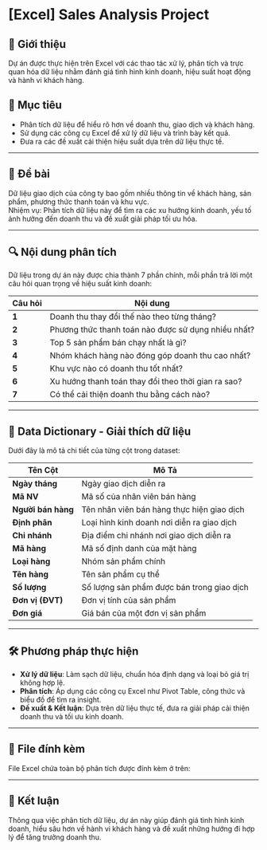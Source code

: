 # [Excel] Sales Analysis Project  

## 📌 Giới thiệu  
Dự án được thực hiện trên Excel với các thao tác xử lý, phân tích và trực quan hóa dữ liệu nhằm đánh giá tình hình kinh doanh, hiệu suất hoạt động và hành vi khách hàng.

## 🎯 Mục tiêu  
- Phân tích dữ liệu để hiểu rõ hơn về doanh thu, giao dịch và khách hàng.  
- Sử dụng các công cụ Excel để xử lý dữ liệu và trình bày kết quả.  
- Đưa ra các đề xuất cải thiện hiệu suất dựa trên dữ liệu thực tế.  

---

## 📝 Đề bài  
Dữ liệu giao dịch của công ty bao gồm nhiều thông tin về khách hàng, sản phẩm, phương thức thanh toán và khu vực.  
Nhiệm vụ: Phân tích dữ liệu này để tìm ra các xu hướng kinh doanh, yếu tố ảnh hưởng đến doanh thu và đề xuất giải pháp tối ưu hóa.  

---

## 🔍 Nội dung phân tích  
Dữ liệu trong dự án này được chia thành 7 phần chính, mỗi phần trả lời một câu hỏi quan trọng về hiệu suất kinh doanh:  

| **Câu hỏi** |  **Nội dung** |
|------------|----------------|
| **1** | Doanh thu thay đổi thế nào theo từng tháng? |
| **2** | Phương thức thanh toán nào được sử dụng nhiều nhất? |
| **3** | Top 5 sản phẩm bán chạy nhất là gì? |
| **4** | Nhóm khách hàng nào đóng góp doanh thu cao nhất? |
| **5** | Khu vực nào có doanh thu tốt nhất? |
| **6** | Xu hướng thanh toán thay đổi theo thời gian ra sao? |
| **7** | Có thể cải thiện doanh thu bằng cách nào? |

---

## 📂 Data Dictionary - Giải thích dữ liệu  
Dưới đây là mô tả chi tiết của từng cột trong dataset:  

| **Tên Cột**           | **Mô Tả** |
|-----------------------|----------|
| **Ngày tháng**        | Ngày giao dịch diễn ra |
| **Mã NV**            | Mã số của nhân viên bán hàng |
| **Người bán hàng**    | Tên nhân viên bán hàng thực hiện giao dịch |
| **Định phân**         | Loại hình kinh doanh nơi diễn ra giao dịch |
| **Chi nhánh**         | Địa điểm chi nhánh nơi giao dịch diễn ra |
| **Mã hàng**          | Mã số định danh của mặt hàng |
| **Loại hàng**        | Nhóm sản phẩm chính  |
| **Tên hàng**         | Tên sản phẩm cụ thể |
| **Số lượng**         | Số lượng sản phẩm được bán trong giao dịch |
| **Đơn vị (ĐVT)**     | Đơn vị tính của sản phẩm |
| **Đơn giá**         | Giá bán của một đơn vị sản phẩm |

---

## 🛠️ Phương pháp thực hiện  
- **Xử lý dữ liệu**: Làm sạch dữ liệu, chuẩn hóa định dạng và loại bỏ giá trị không hợp lệ.  
- **Phân tích**: Áp dụng các công cụ Excel như Pivot Table, công thức và biểu đồ để tìm ra insight.  
- **Đề xuất & Kết luận**: Dựa trên dữ liệu thực tế, đưa ra giải pháp cải thiện doanh thu và tối ưu kinh doanh.  

---

## 📎 File đính kèm  
File Excel chứa toàn bộ phân tích được đính kèm ở trên: 

---

## 🚀 Kết luận  
Thông qua việc phân tích dữ liệu, dự án này giúp đánh giá tình hình kinh doanh, hiểu sâu hơn về hành vi khách hàng và đề xuất những hướng đi hợp lý để tăng trưởng doanh thu.
